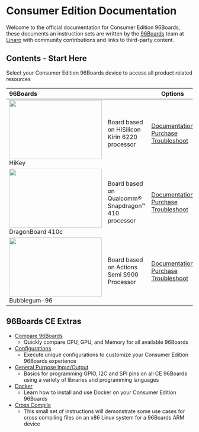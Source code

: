 # Consumer Edition Documentation

Welcome to the official documentation for Consumer Edition 96Boards, these documents an instruction sets are written by the [96Boards](https://www.96boards.org) team at [Linaro](http://www.linaro.org) with community contributions and links to third-party content.



## Contents - Start Here

Select your Consumer Edition 96Boards device to access all product related resources

| 96Boards  | |Options | 
|:----|----|----|
| <img src="http://i.imgur.com/uKfxuu5.jpg" data-canonical-src="http://i.imgur.com/uKfxuu5.jpg" width="250" height="160" /><br> HiKey | Board based on HiSilicon Kirin 6220 processor  | [Documentation]()<br>[Purchase]()<br>[Troubleshoot]()  |
| <img src="http://i.imgur.com/4a5GXRd.png" data-canonical-src="http://i.imgur.com/4a5GXRd.png" width="250" height="160" /><br> DragonBoard 410c | Board based on Qualcomm® Snapdragon™ 410 processor  | [Documentation]()<br>[Purchase]()<br>[Troubleshoot]()|
| <img src="http://i.imgur.com/u08Wb6U.png" data-canonical-src="http://i.imgur.com/u08Wb6U.png" width="250" height="160" /><br>Bubblegum-96 | Board based on Actions Semi S900 Processor  | [Documentation]()<br>[Purchase]()<br>[Troubleshoot]()  |

## 96Boards CE Extras

- [Compare 96Boards](CE-Extras/Compare96BoardsCE.md)
   - Quickly compare CPU, GPU, and Memory for all available 96Boards
- [Configurations](CE-Extras/Configuration/README.md)
   - Execute unique configurations to customize your Consumer Edition 96Boards experience
- [General Purpose Input/Output](CE-Extras/GPIO/README.md)
   - Basics for programming GPIO, I2C and SPI pins on all CE 96Boards using a variety of libraries and programming languages
- [Docker](CE-Extras/DockerCE.md)
   - Learn how to install and use Docker on your Consumer Edition 96Boards
- [Cross Compile](../Extras/CrossCompile/README.md)
   - This small set of instructions will demonstrate some use cases for cross compiling files on an x86 Linux system for a 96Boards ARM device
